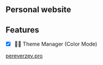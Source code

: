 ## Personal website

## Features
- [X] 🌚🌝️ Theme Manager (Color Mode)

[pereverzev.pro](https://pereverzev.pro)
